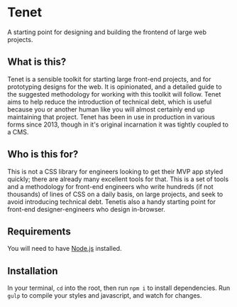 # Tenet
A starting point for designing and building the frontend of large web projects. 

## What is this?
Tenet is a sensible toolkit for starting large front-end projects, and for prototyping designs for the web. It is opinionated, and a detailed guide to the suggested methodology for working with this toolkit will follow.
Tenet aims to help reduce the introduction of technical debt, which is useful because you or another human like you will almost certainly end up maintaining that project.
Tenet has been in use in production in various forms since 2013, though in it's original incarnation it was tightly coupled to a CMS.

## Who is this for?
This is not a CSS library for engineers looking to get their MVP app styled quickly; there are already many excellent tools for that.
This is a set of tools and a methodology for front-end engineers who write hundreds (if not thousands) of lines of CSS on a daily basis, on large projects, and seek to avoid introducing technical debt.
Tenetis also a handy starting point for front-end designer-engineers who design in-browser.

## Requirements
You will need to have [Node.js](https://nodejs.org) installed.

## Installation
In your terminal, `cd` into the root, then run `npm i` to install dependencies.
Run `gulp` to compile your styles and javascript, and watch for changes.

